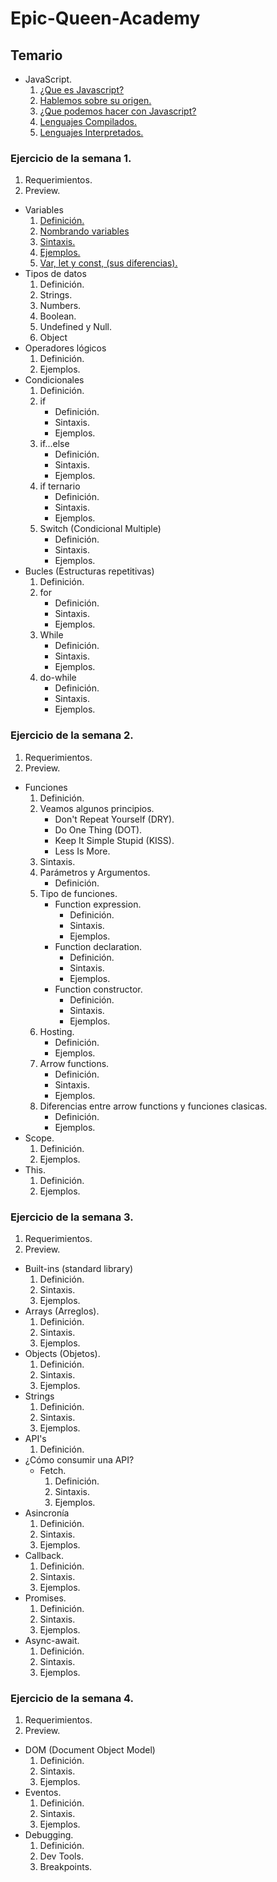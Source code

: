 # Epic-Queen-Academy

## Temario
* JavaScript.
  1. [¿Que es Javascript?](https://github.com/Zitle-Nancy/Code-School-/blob/version-1/JavaScript/conceptos-basicos.md#que-es-javascript)
  2. [Hablemos sobre su origen.](https://github.com/Zitle-Nancy/Code-School-/blob/version-1/JavaScript/conceptos-basicos.md#hablemos-sobre-su-origen)
  2. [¿Que podemos hacer con Javascript?](https://github.com/Zitle-Nancy/Code-School-/blob/version-1/JavaScript/conceptos-basicos.md#que-podemos-hacer-con-javascript)
  3. [Lenguajes Compilados.](https://github.com/Zitle-Nancy/Code-School-/blob/version-1/JavaScript/conceptos-basicos.md#lenguaje-compilado)
  4. [Lenguajes Interpretados.](https://github.com/Zitle-Nancy/Code-School-/blob/version-1/JavaScript/conceptos-basicos.md#lenguaje-interpretado)

### Ejercicio de la semana 1.
  1. Requerimientos.
  2. Preview.
* Variables
    1. [Definición.](https://github.com/Zitle-Nancy/Code-School-/blob/version-1/JavaScript/variables.md#definici%C3%B3n)
    2. [Nombrando variables](https://github.com/Zitle-Nancy/Code-School-/blob/version-1/JavaScript/variables.md#nombrando-variables)
    3. [Sintaxis.](https://github.com/Zitle-Nancy/Code-School-/blob/version-1/JavaScript/variables.md#sintaxis)
    4. [Ejemplos.](https://github.com/Zitle-Nancy/Code-School-/blob/version-1/JavaScript/variables.md#ejemplos)
    5. [Var, let y const, (sus diferencias).](https://github.com/Zitle-Nancy/Code-School-/blob/version-1/JavaScript/variables.md#var-let-y-const-sus-diferencias)
* Tipos de datos
    1. Definición.
    2. Strings.
    2. Numbers.
    4. Boolean.
    5. Undefined y Null.
    6. Object
* Operadores lógicos
    1. Definición.
    2. Ejemplos.
* Condicionales 
    1. Definición.
    2. if
        + Definición.
        + Sintaxis.
        + Ejemplos.
    3. if...else
        + Definición.
        + Sintaxis.
        + Ejemplos.
    4. if ternario
        + Definición.
        + Sintaxis.
        + Ejemplos.
    5. Switch (Condicional Multiple)
        + Definición.
        + Sintaxis.
        + Ejemplos.
* Bucles (Estructuras repetitivas)
    1. Definición.
    2. for
         + Definición.
        + Sintaxis.
        + Ejemplos.
    3. While
        + Definición.
        + Sintaxis.
        + Ejemplos.
    4. do-while
        + Definición.
        + Sintaxis.
        + Ejemplos.
### Ejercicio de la semana 2.
  1. Requerimientos.
  2. Preview.
* Funciones
  1. Definición.
  2. Veamos algunos principios.
        * Don't Repeat Yourself (DRY).
        * Do One Thing (DOT).
        * Keep It Simple Stupid (KISS).
        * Less Is More.
  3. Sintaxis.
  4. Parámetros y Argumentos.
        * Definición.
  5. Tipo de funciones.
        * Function expression.
            * Definición.
            * Sintaxis.
            * Ejemplos.
        * Function declaration.
            * Definición.
            * Sintaxis.
            * Ejemplos.
        * Function constructor.
            * Definición.
            * Sintaxis.
            * Ejemplos.
  6. Hosting.
        * Definición.
        * Ejemplos.
  7. Arrow functions.
        * Definición.
        * Sintaxis.
        * Ejemplos.
  8. Diferencias entre arrow functions y funciones clasicas.
        * Definición.
        * Ejemplos.
* Scope.
  1. Definición.
  2. Ejemplos.
* This.
  1. Definición.
  2. Ejemplos.

### Ejercicio de la semana 3.
  1. Requerimientos.
  2. Preview.
* Built-ins (standard library)
  1. Definición.
  2. Sintaxis.
  3. Ejemplos.
* Arrays (Arreglos).
  1. Definición.
  2. Sintaxis.
  3. Ejemplos.
* Objects (Objetos).
  1. Definición.
  2. Sintaxis.
  3. Ejemplos.
* Strings 
  1. Definición.
  2. Sintaxis.
  3. Ejemplos.
* API's
  1. Definición.
* ¿Cómo consumir una API?
    * Fetch.
        1. Definición.
        2. Sintaxis.
        3. Ejemplos.
* Asincronía
  1. Definición.
  2. Sintaxis.
  3. Ejemplos.
* Callback.
  1. Definición.
  2. Sintaxis.
  3. Ejemplos.
* Promises.
  1. Definición.
  2. Sintaxis.
  3. Ejemplos.
* Async-await.
  1. Definición.
  2. Sintaxis.
  3. Ejemplos.

### Ejercicio de la semana 4.
  1. Requerimientos.
  2. Preview.
* DOM (Document Object Model)
  1. Definición.
  2. Sintaxis.
  3. Ejemplos.
* Eventos.
  1. Definición.
  2. Sintaxis.
  3. Ejemplos.
* Debugging.
  1. Definición.
  2. Dev Tools.
  3. Breakpoints.
